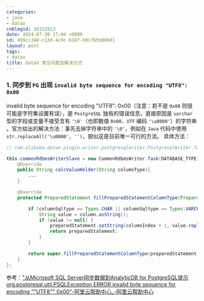 ```yaml
---
categories:
- java
- datax
cnblogid: 18332913
date: 2024-07-30 17:04 +0800
id: 499cc348-c13d-4c9c-b16f-b9c765b00bd1
layout: post
tags:
- datax
title: DataX 常见问题及解决方式
---
```


### 1. 同步到 `PG` 出现 `invalid byte sequence for encoding "UTF8": 0x00`
invalid byte sequence for encoding "UTF8": 0x00（注意：若不是 `0x00` 则很可能是字符集设置有误），是 `PostgreSQL` 独有的错误信息，直接原因是 `varchar` 型的字段或变量不接受含有 `'\0'`（也即数值 `0x00`、`UTF` 编码 `'\u0000'`）的字符串 。官方给出的解决方法：事先去掉字符串中的 `'\0'`，例如在 `Java` 代码中使用 `str.replaceAll('\u0000', '')`，貌似这是目前唯一可行的方法。
具体方法：

```java
// com.alibaba.datax.plugin.writer.postgresqlwriter.PostgresqlWriter.Task#commonRdbmsWriterSlave

this.commonRdbmsWriterSlave = new CommonRdbmsWriter.Task(DATABASE_TYPE){
    @Override
    public String calcValueHolder(String columnType){
        ...
    }

    @Override
    protected PreparedStatement fillPreparedStatementColumnType(PreparedStatement preparedStatement, int columnIndex, int columnSqltype, String typeName, Column column) throws SQLException {

        if (columnSqltype == Types.CHAR || columnSqltype == Types.VARCHAR) {
            String value = column.asString();
            if (value != null) {
                preparedStatement.setString(columnIndex + 1, value.replaceAll("\u0000", ""));
                return preparedStatement;							
            }
        }

        return super.fillPreparedStatementColumnType(preparedStatement, columnIndex, columnSqltype, typeName, column);
    }
};

```
参考：["从Microsoft SQL Server同步数据到AnalyticDB for PostgreSQL提示org.postgresql.util.PSQLException ERROR invalid byte sequence for encoding ""UTF8"" 0x00"-阿里云帮助中心_-阿里云帮助中心](https://help.aliyun.com/document_detail/459084.html)
